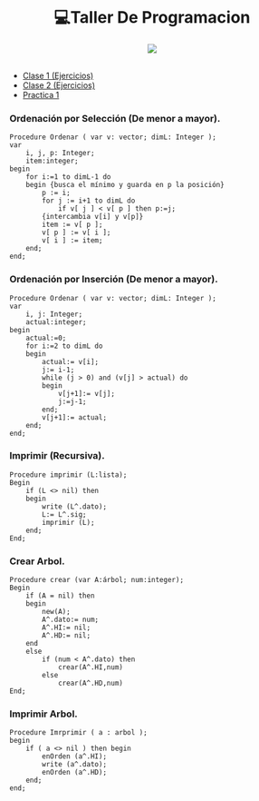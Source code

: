 <h1 align="center"> 💻Taller De Programacion </h1>
<div align="center">
<img src="https://media.giphy.com/media/ukMiDlCmdv2og/giphy.gif?cid=ecf05e4724nglpc52qob2wzy61tla3htfbbmbdoos07dfsni&rid=giphy.gif&ct=g"/>
 </div>
<br>

- [Clase 1 (Ejercicios)](/Teorias/Teoria2.md)
- [Clase 2 (Ejercicios)](/Teorias/Teoria1.md)
- [Practica 1](/Practicas/Practica_1/Practica_1.md)

### Ordenación por Selección (De menor a mayor).
```Pas
Procedure Ordenar ( var v: vector; dimL: Integer );
var 
    i, j, p: Integer;
    item:integer;
begin
    for i:=1 to dimL-1 do 
    begin {busca el mínimo y guarda en p la posición}
        p := i;
        for j := i+1 to dimL do
            if v[ j ] < v[ p ] then p:=j;
        {intercambia v[i] y v[p]}
        item := v[ p ];   
        v[ p ] := v[ i ];   
        v[ i ] := item;
    end;
end;
```

### Ordenación por Inserción (De menor a mayor).
```Pas
Procedure Ordenar ( var v: vector; dimL: Integer );
var 
    i, j: Integer; 
    actual:integer;
begin
    actual:=0;
    for i:=2 to dimL do 
    begin 
        actual:= v[i];
        j:= i-1; 
        while (j > 0) and (v[j] > actual) do
        begin
            v[j+1]:= v[j];
            j:=j-1;
        end;  
        v[j+1]:= actual; 
    end;
end;
```

### Imprimir (Recursiva).
```Pas
Procedure imprimir (L:lista);
Begin
    if (L <> nil) then
    begin
        write (L^.dato);
        L:= L^.sig;
        imprimir (L);
    end;
End;
```
### Crear Arbol.
```Pas
Procedure crear (var A:árbol; num:integer);
Begin
    if (A = nil) then
    begin
        new(A);
        A^.dato:= num; 
        A^.HI:= nil; 
        A^.HD:= nil;
    end
    else
        if (num < A^.dato) then 
            crear(A^.HI,num)
        else 
            crear(A^.HD,num)   
End;
```
### Imprimir Arbol.
```Pas
Procedure Imrprimir ( a : arbol );
begin
    if ( a <> nil ) then begin
        enOrden (a^.HI);
        write (a^.dato);
        enOrden (a^.HD);
    end;
end;
```
